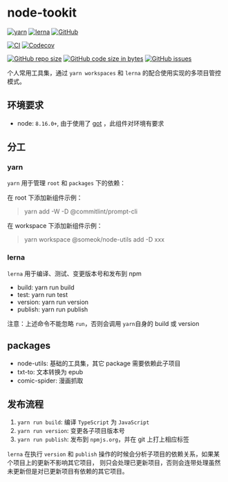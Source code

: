 # node-tookit

[![yarn](https://img.shields.io/badge/maintained%20with-yarn-1476a2.svg?style=flat-square)](https://yarnpkg.com/)
[![lerna](https://img.shields.io/badge/maintained%20with-lerna-cc00ff.svg?style=flat-square)](https://lerna.js.org/)
[![GitHub](https://img.shields.io/github/license/someok/node-toolkit.svg?style=flat-square)](https://github.com/someok/node-toolkit/blob/master/LICENSE)

[![CI](https://github.com/someok/node-toolkit/workflows/CI/badge.svg)](https://github.com/someok/node-toolkit/actions)
[![Codecov](https://img.shields.io/codecov/c/github/someok/node-toolkit.svg?style=flat-square&token=49b1c58e2ff6485595b4e1fcd7d9dbc9)](https://codecov.io/gh/someok/node-toolkit)

[![GitHub repo size](https://img.shields.io/github/repo-size/someok/node-toolkit.svg?style=flat-square)](https://github.com/someok/node-toolkit)
[![GitHub code size in bytes](https://img.shields.io/github/languages/code-size/someok/node-toolkit.svg?style=flat-square)](https://github.com/someok/node-toolkit)
[![GitHub issues](https://img.shields.io/github/issues-raw/someok/node-toolkit.svg?style=flat-square)](https://github.com/someok/node-toolkit/issues)

个人常用工具集，通过 `yarn workspaces` 和 `lerna` 的配合使用实现的多项目管控模式。

## 环境要求

-   node: `8.16.0+`, 由于使用了 [got](https://github.com/sindresorhus/got) ，此组件对环境有要求

## 分工

### yarn

`yarn` 用于管理 `root` 和 `packages` 下的依赖：

在 root 下添加新组件示例：

> yarn add -W -D @commitlint/prompt-cli

在 workspace 下添加新组件示例：

> yarn workspace @someok/node-utils add -D xxx

### lerna

`lerna` 用于编译、测试、变更版本号和发布到 npm

-   build: yarn run build
-   test: yarn run test
-   version: yarn run version
-   publish: yarn run publish

注意：上述命令不能忽略 `run`，否则会调用 `yarn`自身的 build 或 version

## packages

-   node-utils: 基础的工具集，其它 package 需要依赖此子项目
-   txt-to: 文本转换为 epub
-   comic-spider: 漫画抓取

## 发布流程

1. `yarn run build`: 编译 `TypeScript` 为 `JavaScript`
1. `yarn run version`: 变更各子项目版本号
1. `yarn run publish`: 发布到 `npmjs.org`，并在 git 上打上相应标签

`lerna` 在执行 `version` 和 `publish` 操作的时候会分析子项目的依赖关系，如果某个项目上的更新不影响其它项目，
则只会处理已更新项目，否则会连带处理虽然未更新但是对已更新项目有依赖的其它项目。
